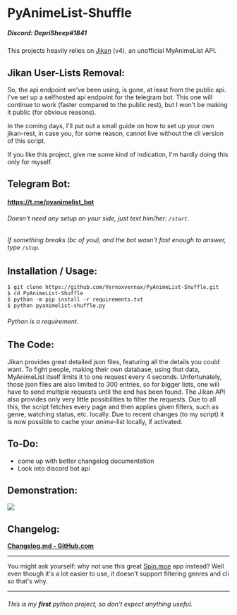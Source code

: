 # PyAnimeList-Shuffle

##### Discord: DepriSheep#1841

This projects heavily relies on [Jikan](https://jikan.moe/) (v4), an unofficial MyAnimeList API.

## Jikan User-Lists Removal:

So, the api endpoint we've been using, is gone, at least from the public api.
I've set up a selfhosted api endpoint for the telegram bot.
This one will continue to work (faster compared to the public rest), but I won't be making it public (for obvious reasons).

In the coming days, I'll put out a small guide on how to set up your own jikan-rest, in case you, for some reason, cannot live without the cli version of this script.

If you like this project, give me some kind of indication, I'm hardly doing this only for myself.

## Telegram Bot:
#### https://t.me/pyanimelist_bot
###### Doesn't need any setup on your side, just text him/her: `/start`.
###### If something breaks (bc of you), and the bot wasn't fast enough to answer, type `/stop`.

## Installation / Usage:
```
$ git clone https://github.com/Vernoxvernax/PyAnimeList-Shuffle.git
$ cd PyAnimeList-Shuffle
$ python -m pip install -r requirements.txt
$ python pyanimelist-shuffle.py
```
###### Python is a requirement.

## The Code:
Jikan provides great detailed json files, featuring all the details you could want.
To fight people, making their own database, using that data, MyAnimeList itself limits it to one request every 4 seconds.
Unfortunately, those json files are also limited to 300 entries, so for bigger lists, one will have to send multiple requests until the end has been found.
The Jikan API also provides only very little possibilities to filter the requests. Due to all this, the script fetches every page and then applies given filters, such as genre, watching status, etc. locally.
Due to recent changes (to my script) it is now possible to cache your _anime_-list locally, if activated.

## To-Do:
* come up with better changelog documentation
* Look into discord bot api

## Demonstration:
![](https://i.imgur.com/nP7T9s7.png)

## Changelog:

**[Changelog.md - GitHub.com](https://github.com/Vernoxvernax/PyAnimeList-Shuffle/blob/main/Changelog.md)**

___
You might ask yourself: why not use this great [Spin.moe](https://spin.moe/) app instead?
Well even though it's a lot easier to use, it doesn't support filtering genres and cli so that's why.
___

###### This is my **first** python project, so don't expect anything useful.
